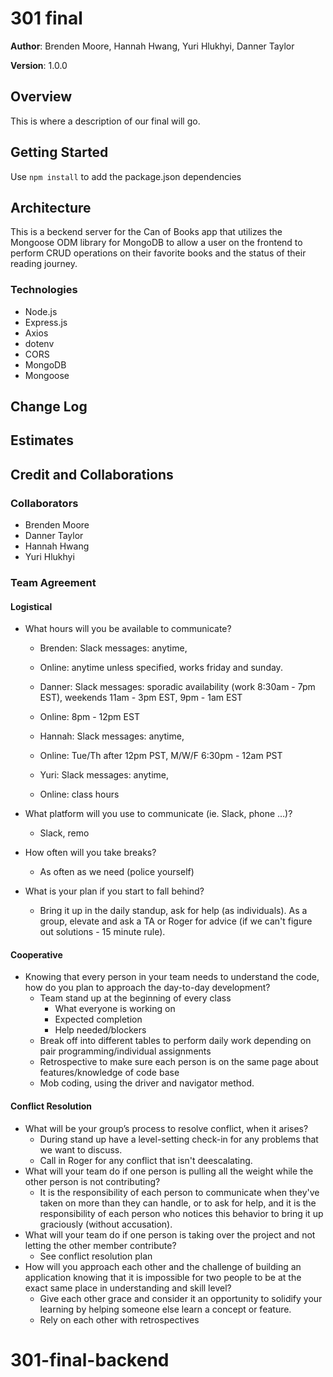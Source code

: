 # 301 final

**Author**: Brenden Moore, Hannah Hwang, Yuri Hlukhyi, Danner Taylor

**Version**: 1.0.0

## Overview

This is where a description of our final will go.

## Getting Started

Use `npm install` to add the package.json dependencies

## Architecture

This is a beckend server for the Can of Books app that utilizes the Mongoose ODM library for MongoDB to allow a user on the frontend to perform CRUD operations on their favorite books and the status of their reading journey.

### Technologies

- Node.js
- Express.js
- Axios
- dotenv
- CORS
- MongoDB
- Mongoose

## Change Log

## Estimates

## Credit and Collaborations

### Collaborators

- Brenden Moore
- Danner Taylor
- Hannah Hwang
- Yuri Hlukhyi

### Team Agreement

#### Logistical

- What hours will you be available to communicate?

  - Brenden: Slack messages: anytime,
  - Online: anytime unless specified, works friday and sunday.

  - Danner: Slack messages: sporadic availability (work 8:30am - 7pm EST), weekends 11am - 3pm EST, 9pm - 1am EST
  - Online: 8pm - 12pm EST

  - Hannah: Slack messages: anytime,
  - Online: Tue/Th after 12pm PST, M/W/F 6:30pm - 12am PST

  - Yuri: Slack messages: anytime,
  - Online: class hours

- What platform will you use to communicate (ie. Slack, phone …)?
  - Slack, remo
- How often will you take breaks?
  - As often as we need (police yourself)
- What is your plan if you start to fall behind?
  - Bring it up in the daily standup, ask for help (as individuals). As a group, elevate and ask a TA or Roger for advice (if we can't figure out solutions - 15 minute rule).

#### Cooperative

- Knowing that every person in your team needs to understand the code, how do you plan to approach the day-to-day development?
  - Team stand up at the beginning of every class
    - What everyone is working on
    - Expected completion
    - Help needed/blockers
  - Break off into different tables to perform daily work depending on pair programming/individual assignments
  - Retrospective to make sure each person is on the same page about features/knowledge of code base
  - Mob coding, using the driver and navigator method.

#### Conflict Resolution

- What will be your group’s process to resolve conflict, when it arises?
  - During stand up have a level-setting check-in for any problems that we want to discuss.
  - Call in Roger for any conflict that isn't deescalating.
- What will your team do if one person is pulling all the weight while the other person is not contributing?
  - It is the responsibility of each person to communicate when they've taken on more than they can handle, or to ask for help, and it is the responsibility of each person who notices this behavior to bring it up graciously (without accusation).
- What will your team do if one person is taking over the project and not letting the other member contribute?
  - See conflict resolution plan
- How will you approach each other and the challenge of building an application knowing that it is impossible for two people to be at the exact same place in understanding and skill level?
  - Give each other grace and consider it an opportunity to solidify your learning by helping someone else learn a concept or feature.
  - Rely on each other with retrospectives
# 301-final-backend
